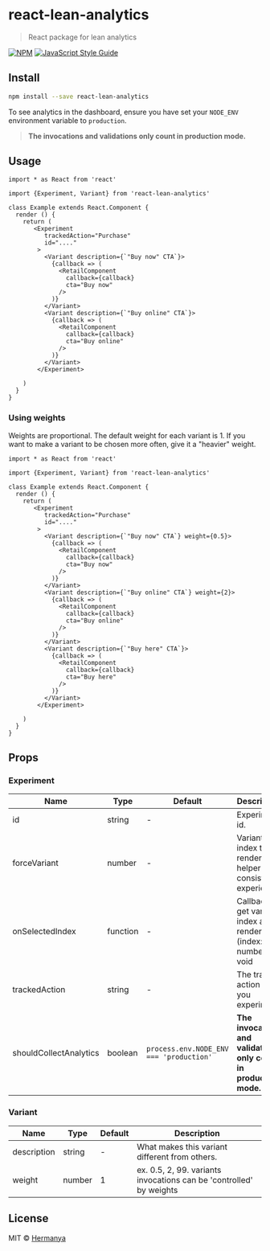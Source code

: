 # react-lean-analytics

> React package for lean analytics

[![NPM](https://img.shields.io/npm/v/react-lean-analytics.svg)](https://www.npmjs.com/package/react-lean-analytics) [![JavaScript Style Guide](https://img.shields.io/badge/code_style-standard-brightgreen.svg)](https://standardjs.com)

## Install

```bash
npm install --save react-lean-analytics
```

To see analytics in the dashboard, ensure you have set your `NODE_ENV` environment variable to `production`.

> **The invocations and validations only count in production mode.**

## Usage

```tsx
import * as React from 'react'

import {Experiment, Variant} from 'react-lean-analytics'

class Example extends React.Component {
  render () {
    return (
       <Experiment
          trackedAction="Purchase"
          id="...."
        >
          <Variant description={`"Buy now" CTA`}>
            {callback => (
              <RetailComponent
                callback={callback}
                cta="Buy now"
              />
            )}
          </Variant>
          <Variant description={`"Buy online" CTA`}>
            {callback => (
              <RetailComponent
                callback={callback}
                cta="Buy online"
              />
            )}
          </Variant>
        </Experiment>

    )
  }
}
```

### Using weights

Weights are proportional. The default weight for each variant is 1. If you want to make a variant to be chosen more often, give it a "heavier" weight.

```tsx
import * as React from 'react'

import {Experiment, Variant} from 'react-lean-analytics'

class Example extends React.Component {
  render () {
    return (
       <Experiment
          trackedAction="Purchase"
          id="...."
        >
          <Variant description={`"Buy now" CTA`} weight={0.5}>
            {callback => (
              <RetailComponent
                callback={callback}
                cta="Buy now"
              />
            )}
          </Variant>
          <Variant description={`"Buy online" CTA`} weight={2}>
            {callback => (
              <RetailComponent
                callback={callback}
                cta="Buy online"
              />
            )}
          </Variant>
          <Variant description={`"Buy here" CTA`}>
            {callback => (
              <RetailComponent
                callback={callback}
                cta="Buy here"
              />
            )}
          </Variant>
        </Experiment>

    )
  }
}
```

## Props

### Experiment

| Name                   | Type     | Default                                 | Description                                                        |
| ---------------------- | -------- | --------------------------------------- | ------------------------------------------------------------------ |
| id                     | string   | -                                       | Experiment id.                                                     |
| forceVariant           | number   | -                                       | Variant index to render. helper for consistent experience          |
| onSelectedIndex        | function | -                                       | Callback to get variant index at render. (index: number) => void   |
| trackedAction          | string   | -                                       | The tracked action of you experiment.                              |
| shouldCollectAnalytics | boolean  | `process.env.NODE_ENV === 'production'` | **The invocations and validations only count in production mode.** |

### Variant

| Name        | Type   | Default | Description                                                         |
| ----------- | ------ | ------- | ------------------------------------------------------------------- |
| description | string | -       | What makes this variant different from others.                      |
| weight      | number | 1       | ex. 0.5, 2, 99. variants invocations can be 'controlled' by weights |

## License

MIT © [Hermanya](https://github.com/Hermanya)
